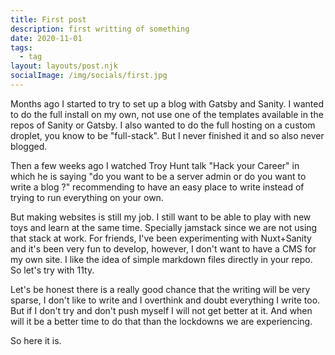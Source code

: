 ```yaml
---
title: First post
description: first writting of something
date: 2020-11-01
tags: 
  - tag
layout: layouts/post.njk
socialImage: /img/socials/first.jpg
---
```


Months ago I started to try to set up a blog with Gatsby and Sanity. I wanted to do the full install on my own, not use one of the templates available in the repos of Sanity or Gatsby. I also wanted to do the full hosting on a custom droplet, you know to be "full-stack". But I never finished it and so also never blogged.

Then a few weeks ago I watched Troy Hunt talk "Hack your Career" in which he is saying "do you want to be a server admin or do you want to write a blog ?" recommending to have an easy place to write instead of trying to run everything on your own. 

But making websites is still my job. I still want to be able to play with new toys and learn at the same time. Specially jamstack since we are not using that stack at work. For friends, I've been experimenting with Nuxt+Sanity and it's been very fun to develop, however, I don't want to have a CMS for my own site. I like the idea of simple markdown files directly in your repo. So let's try with 11ty. 

Let's be honest there is a really good chance that the writing will be very sparse, I don't like to write and I overthink and doubt everything I write too. But if I don't try and don't push myself I will not get better at it. And when will it be a better time to do that than the lockdowns we are experiencing.

So here it is.